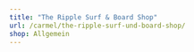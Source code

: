 ```yaml
---
title: "The Ripple Surf & Board Shop"
url: /carmel/the-ripple-surf-und-board-shop/
shop: Allgemein
---
```

